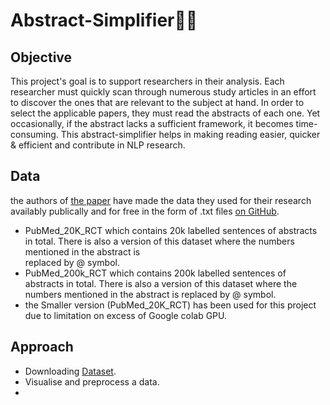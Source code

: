 # Abstract-Simplifier📄🔥
## Objective

This project's goal is to support researchers in their analysis. Each researcher must quickly scan through numerous study articles in an effort to discover the ones that are relevant to the subject at hand. In order to select the applicable papers, they must read the abstracts of each one. Yet occasionally, if the abstract lacks a sufficient framework, it becomes time-consuming. This abstract-simplifier helps in making reading easier, quicker & efficient and contribute in NLP research.

## Data 

 the authors of [the paper](https://arxiv.org/abs/1710.06071) have made the data they used for their research availably publically and for free in the form of .txt files [on GitHub](https://github.com/Franck-Dernoncourt/pubmed-rct).
 - PubMed_20K_RCT which contains 20k labelled sentences of abstracts in total. There is also a version of this dataset where the numbers mentioned in the abstract is                                                                                                                                                                           
   replaced by @ symbol.
 - PubMed_200k_RCT which contains 200k labelled sentences of abstracts in total. There is also a version of this dataset where the numbers mentioned in the abstract is                                                                                                                                                                            replaced by @ symbol.
 - the Smaller version (PubMed_20K_RCT) has been used for this project due to limitation on excess of Google colab GPU.

## Approach

- Downloading [Dataset](https://github.com/Franck-Dernoncourt/pubmed-rct).
- Visualise and preprocess a data.
- 
